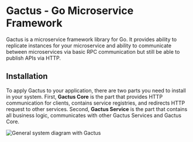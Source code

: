 
# Gactus - Go Microservice Framework

Gactus is a microservice framework library for Go. It provides ability to replicate instances for your microservice and ability to communicate between microservices via basic RPC communication but still be able to publish APIs via HTTP.

## Installation

To apply Gactus to your application, there are two parts you need to install in your system. First, **Gactus Core**  is the part that provides HTTP communication for clients, contains service registries, and redirects HTTP request to other services. Second, **Gactus Service** is the part that contains all business logic, communicates with other Gactus Services and Gactus Core.

![General system diagram with Gactus](https://raw.githubusercontent.com/mr-panta/gactus/feature/init/doc/gactus.png?raw=true)
